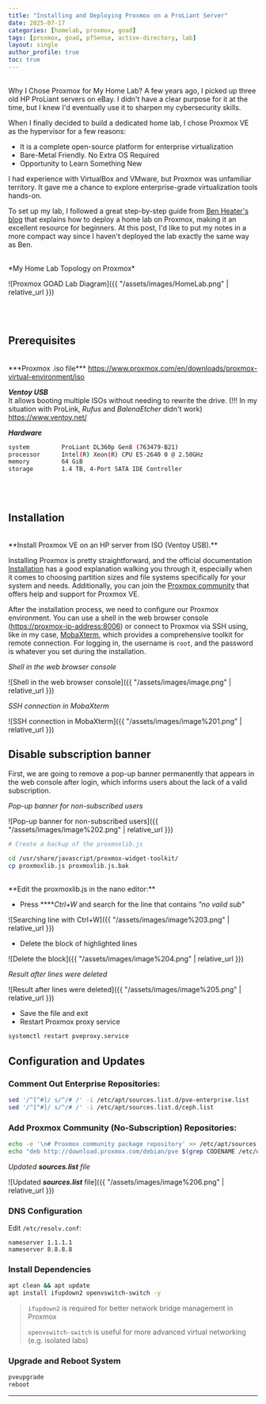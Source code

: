 ```yaml
---
title: "Installing and Deploying Proxmox on a ProLiant Server"
date: 2025-07-17
categories: [homelab, proxmox, goad]
tags: [proxmox, goad, pfSense, active-directory, lab]
layout: single
author_profile: true
toc: true
---
```

<br>
Why I Chose Proxmox for My Home Lab? A few years ago, I picked up three old HP ProLiant servers on eBay. I didn't have a clear purpose for it at the time, but I knew I'd eventually use it to sharpen my cybersecurity skills.

When I finally decided to build a dedicated home lab, I chose Proxmox VE as the hypervisor for a few reasons:
- It is a complete open-source platform for enterprise virtualization
- Bare-Metal Friendly. No Extra OS Required
- Opportunity to Learn Something New

I had experience with VirtualBox and VMware, but Proxmox was unfamiliar territory. It gave me a chance to explore enterprise-grade virtualization tools hands-on.

To set up my lab, I followed a great step-by-step guide from <a href="https://benheater.com/proxmox-laptop-cybersecurity-lab/" target="_blank" rel="noopener">Ben Heater's blog</a> that explains how to deploy a home lab on Proxmox, making it an excellent resource for beginners. At this post, I'd like to put my notes in a more compact way since I haven't deployed the lab exactly the same way as Ben.

<br>
*My Home Lab Topology on Proxmox*

![Proxmox GOAD Lab Diagram]({{ "/assets/images/HomeLab.png" | relative_url }})

<br><br>

## **Prerequisites**
<br>
***Proxmox .iso file*** 
<a href="https://www.proxmox.com/en/downloads/proxmox-virtual-environment/iso" target="_blank" rel="noopener">https://www.proxmox.com/en/downloads/proxmox-virtual-environment/iso</a><br>

***Ventoy USB*** <br>
It allows booting multiple ISOs without needing to rewrite the drive. (!!! In my situation with ProLink, *Rufus* and *BalenaEtcher* didn't work) 
<a href="https://www.ventoy.net/" target="_blank" rel="noopener">https://www.ventoy.net/</a>
<br>

***Hardware***

```bash
system         ProLiant DL360p Gen8 (763479-B21)
processor      Intel(R) Xeon(R) CPU E5-2640 0 @ 2.50GHz
memory         64 GiB 
storage        1.4 TB, 4-Port SATA IDE Controller
```

<br><br>

## **Installation**

<br>
**Install Proxmox VE on an HP server from ISO (Ventoy USB).**

Installing Proxmox is pretty straightforward, and the official documentation <a href="https://pve.proxmox.com/wiki/Installation/" target="_blank" rel="noopener">Installation</a> has a good explanation walking you through it, especially when it comes to choosing partition sizes and file systems specifically for your system and needs. Additionally, you can join the <a href="https://forum.proxmox.com/" target="_blank" rel="noopener">Proxmox community</a> that offers help and support for Proxmox VE.

After the installation process, we need to configure our Proxmox environment. You can use a shell in the web browser console ([https://proxmox-ip-address:8006](https://proxmox-ip-address:8006/)) or connect to Proxmox via SSH using, like in my case, <a href="https://mobaxterm.mobatek.net/" target="_blank" rel="noopener">MobaXterm</a>, which provides a comprehensive toolkit for remote connection. For logging in, the username is `root`, and the password is whatever you set during the installation.

*Shell in the web browser console*

![Shell in the web browser console]({{ "/assets/images/image.png" | relative_url }})


*SSH connection in MobaXterm*

![SSH connection in MobaXterm]({{ "/assets/images/image%201.png" | relative_url }})


## Disable subscription banner

First, we are going to remove a pop-up banner permanently that appears in the web console after login, which informs users about the lack of a valid subscription.

*Pop-up banner for non-subscribed users*

![Pop-up banner for non-subscribed users]({{ "/assets/images/image%202.png" | relative_url }})


```bash
# Create a backup of the proxmoxlib.js

cd /usr/share/javascript/proxmox-widget-toolkit/ 
cp proxmoxlib.js proxmoxlib.js.bak
```
<br>
**Edit the proxmoxlib.js in the nano editor:**

-  Press *****Ctrl+W* and search for the line that contains *"no valid sub"*

![Searching line with Ctrl+W]({{ "/assets/images/image%203.png" | relative_url }})

-  Delete the block of highlighted lines

![Delete the block]({{ "/assets/images/image%204.png" | relative_url }})

 *Result after lines were deleted*
 
![Result after lines were deleted]({{ "/assets/images/image%205.png" | relative_url }})

-  Save the file and exit
-  Restart Proxmox proxy service

```bash
systemctl restart pveproxy.service
```

## Configuration and Updates

### Comment Out Enterprise Repositories:

```bash
sed '/^[^#]/ s/^/# /' -i /etc/apt/sources.list.d/pve-enterprise.list
sed '/^[^#]/ s/^/# /' -i /etc/apt/sources.list.d/ceph.list
```

### Add Proxmox Community (No-Subscription) Repositories:

```bash
echo -e '\n# Proxmox community package repository' >> /etc/apt/sources.list
echo "deb http://download.proxmox.com/debian/pve $(grep CODENAME /etc/os-release | cut -d '=' -f 2) pve-no-subscription" >> /etc/apt/sources.list
```

*Updated ***sources.list*** file*

![Updated ***sources.list*** file]({{ "/assets/images/image%206.png" | relative_url }})


### **DNS Configuration**

Edit `/etc/resolv.conf`:

```
nameserver 1.1.1.1
nameserver 8.8.8.8
```

### **Install Dependencies**

```bash
apt clean && apt update
apt install ifupdown2 openvswitch-switch -y
```

> `ifupdown2` is required for better network bridge management in Proxmox
> 
> 
> `openvswitch-switch` is useful for more advanced virtual networking (e.g. isolated labs)
> 

### **Upgrade and Reboot System**

```bash
pveupgrade
reboot
```

---


